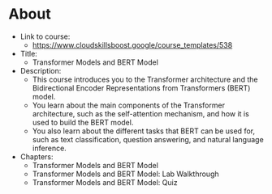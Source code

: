 # About
- Link to course:
    - https://www.cloudskillsboost.google/course_templates/538
- Title:
    - Transformer Models and BERT Model
- Description:
    - This course introduces you to the Transformer architecture and the Bidirectional Encoder Representations from Transformers (BERT) model.
    - You learn about the main components of the Transformer architecture, such as the self-attention mechanism, and how it is used to build the BERT model.
    - You also learn about the different tasks that BERT can be used for, such as text classification, question answering, and natural language inference.
- Chapters:
    - Transformer Models and BERT Model
    - Transformer Models and BERT Model: Lab Walkthrough
    - Transformer Models and BERT Model: Quiz
